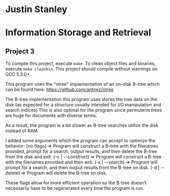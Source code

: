 # Justin Stanley
# Information Storage and Retrieval
## Project 3

To compile this project, execute `make`. To clean object files and binaries, execute `make cleanbin`.
This project should compile without warnings on GCC 5.3.0+.

This program uses the "otree" implementation of an on-disk B-tree which can be found here: https://github.com/antirez/otree

The B-tree implementation this program uses stores the tree data on the disk (as expected for a structure usually intended for I/O manipulation and search indices)
This is also optimal for the program since permuterm trees are huge for documents with diverse terms.

As a result, the program is a bit slower as B-tree searches utilize the disk instead of RAM.

I added some arguments which the program can accept to optimize the behavior:
	[no flags] => Program will construct a B-tree with the filenames provided, prompt for a search, output results, and then delete the B-tree from the disk and exit.
	(-c | --construct) => Program will construct a B-tree with the filenames provided and then exit.
	(-s | --search) => Program will prompt for a search, and then output results from the B-tree on disk.
	(-d | --delete) => Program will delete the B-tree on disk.

These flags allow for more efficient operation so the B-tree doesn't necessarily have to be regenerated every time the program is run.
